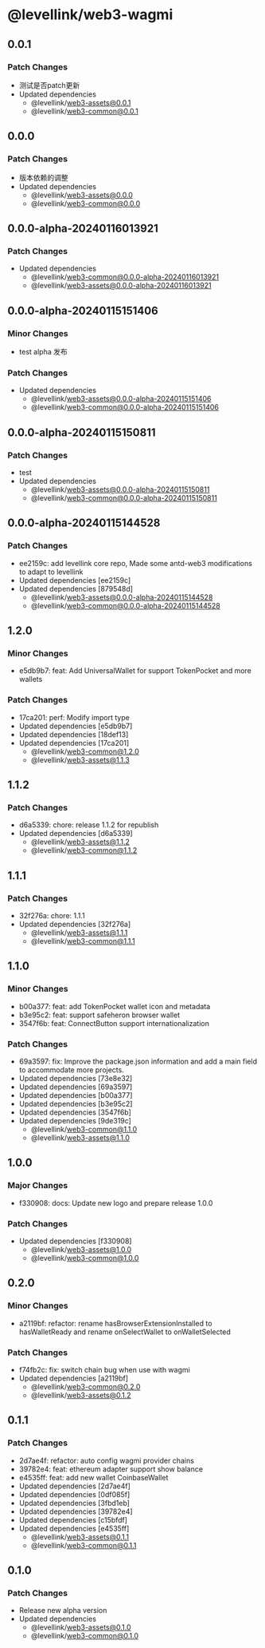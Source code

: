 # @levellink/web3-wagmi

## 0.0.1

### Patch Changes

- 测试是否patch更新
- Updated dependencies
  - @levellink/web3-assets@0.0.1
  - @levellink/web3-common@0.0.1

## 0.0.0

### Patch Changes

- 版本依赖的调整
- Updated dependencies
  - @levellink/web3-assets@0.0.0
  - @levellink/web3-common@0.0.0

## 0.0.0-alpha-20240116013921

### Patch Changes

- Updated dependencies
  - @levellink/web3-common@0.0.0-alpha-20240116013921
  - @levellink/web3-assets@0.0.0-alpha-20240116013921

## 0.0.0-alpha-20240115151406

### Minor Changes

- test alpha 发布

### Patch Changes

- Updated dependencies
  - @levellink/web3-assets@0.0.0-alpha-20240115151406
  - @levellink/web3-common@0.0.0-alpha-20240115151406

## 0.0.0-alpha-20240115150811

### Patch Changes

- test
- Updated dependencies
  - @levellink/web3-assets@0.0.0-alpha-20240115150811
  - @levellink/web3-common@0.0.0-alpha-20240115150811

## 0.0.0-alpha-20240115144528

### Patch Changes

- ee2159c: add levellink core repo, Made some antd-web3 modifications to adapt to levellink
- Updated dependencies [ee2159c]
- Updated dependencies [879548d]
  - @levellink/web3-assets@0.0.0-alpha-20240115144528
  - @levellink/web3-common@0.0.0-alpha-20240115144528

## 1.2.0

### Minor Changes

- e5db9b7: feat: Add UniversalWallet for support TokenPocket and more wallets

### Patch Changes

- 17ca201: perf: Modify import type
- Updated dependencies [e5db9b7]
- Updated dependencies [18def13]
- Updated dependencies [17ca201]
  - @levellink/web3-common@1.2.0
  - @levellink/web3-assets@1.1.3

## 1.1.2

### Patch Changes

- d6a5339: chore: release 1.1.2 for republish
- Updated dependencies [d6a5339]
  - @levellink/web3-assets@1.1.2
  - @levellink/web3-common@1.1.2

## 1.1.1

### Patch Changes

- 32f276a: chore: 1.1.1
- Updated dependencies [32f276a]
  - @levellink/web3-assets@1.1.1
  - @levellink/web3-common@1.1.1

## 1.1.0

### Minor Changes

- b00a377: feat: add TokenPocket wallet icon and metadata
- b3e95c2: feat: support safeheron browser wallet
- 3547f6b: feat: ConnectButton support internationalization

### Patch Changes

- 69a3597: fix: Improve the package.json information and add a main field to accommodate more projects.
- Updated dependencies [73e8e32]
- Updated dependencies [69a3597]
- Updated dependencies [b00a377]
- Updated dependencies [b3e95c2]
- Updated dependencies [3547f6b]
- Updated dependencies [9de319c]
  - @levellink/web3-common@1.1.0
  - @levellink/web3-assets@1.1.0

## 1.0.0

### Major Changes

- f330908: docs: Update new logo and prepare release 1.0.0

### Patch Changes

- Updated dependencies [f330908]
  - @levellink/web3-assets@1.0.0
  - @levellink/web3-common@1.0.0

## 0.2.0

### Minor Changes

- a2119bf: refactor: rename hasBrowserExtensionInstalled to hasWalletReady and rename onSelectWallet to onWalletSelected

### Patch Changes

- f74fb2c: fix: switch chain bug when use with wagmi
- Updated dependencies [a2119bf]
  - @levellink/web3-common@0.2.0
  - @levellink/web3-assets@0.1.2

## 0.1.1

### Patch Changes

- 2d7ae4f: refactor: auto config wagmi provider chains
- 39782e4: feat: ethereum adapter support show balance
- e4535ff: feat: add new wallet CoinbaseWallet
- Updated dependencies [2d7ae4f]
- Updated dependencies [0df085f]
- Updated dependencies [3fbd1eb]
- Updated dependencies [39782e4]
- Updated dependencies [c15bfdf]
- Updated dependencies [e4535ff]
  - @levellink/web3-assets@0.1.1
  - @levellink/web3-common@0.1.1

## 0.1.0

### Patch Changes

- Release new alpha version
- Updated dependencies
  - @levellink/web3-assets@0.1.0
  - @levellink/web3-common@0.1.0
